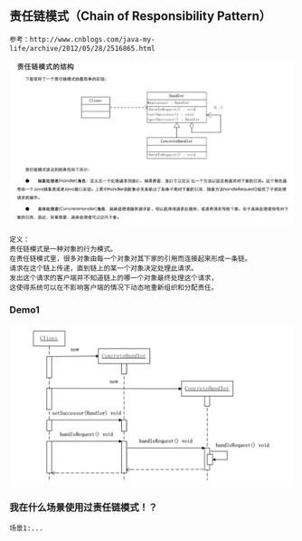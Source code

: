 
## 责任链模式（Chain of Responsibility Pattern）

	参考：http://www.cnblogs.com/java-my-life/archive/2012/05/28/2516865.html

![ChainOfResponsibilityPattern](../img/ChainOfResponsibility.png "Chain of Responsibility Pattern UML")

	定义：
	责任链模式是一种对象的行为模式。
	在责任链模式里，很多对象由每一个对象对其下家的引用而连接起来形成一条链。
	请求在这个链上传递，直到链上的某一个对象决定处理此请求。
	发出这个请求的客户端并不知道链上的哪一个对象最终处理这个请求，
	这使得系统可以在不影响客户端的情况下动态地重新组织和分配责任。

### Demo1

![ChainDemo1](../img/ChainOfResponsibilityDemo1UML.png "Chain of Responsibility Pattern")

### 我在什么场景使用过责任链模式！？

	场景1:...